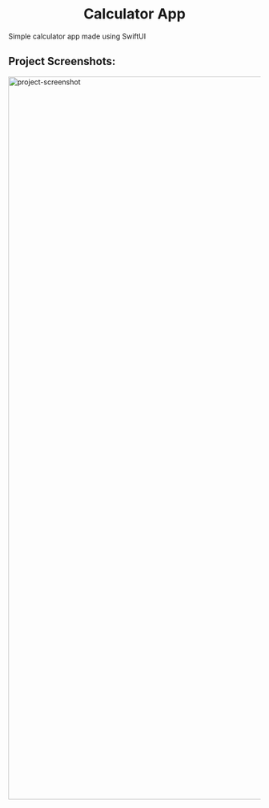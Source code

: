 <h1 align="center" id="title">Calculator App</h1>

<p id="description">Simple calculator app made using SwiftUI</p>

<h2>Project Screenshots:</h2>

<img src="https://imgur.com/3yPzhK5.png" alt="project-screenshot" width="1920" height="1440/">
